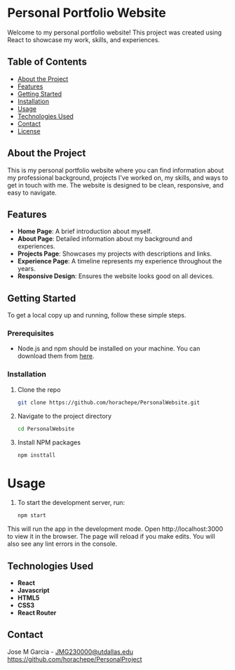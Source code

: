 # Personal Portfolio Website

Welcome to my personal portfolio website! This project was created using React to showcase my work, skills, and experiences.

## Table of Contents

- [About the Project](#about-the-project)
- [Features](#features)
- [Getting Started](#getting-started)
- [Installation](#installation)
- [Usage](#usage)
- [Technologies Used](#technologies-used)
- [Contact](#contact)
- [License](#license)

## About the Project

This is my personal portfolio website where you can find information about my professional background, projects I've worked on, my skills, and ways to get in touch with me. The website is designed to be clean, responsive, and easy to navigate.

## Features

- **Home Page**: A brief introduction about myself.
- **About Page**: Detailed information about my background and experiences.
- **Projects Page**: Showcases my projects with descriptions and links.
- **Experience Page**: A timeline represents my experience throughout the years.
- **Responsive Design**: Ensures the website looks good on all devices.

## Getting Started

To get a local copy up and running, follow these simple steps.

### Prerequisites

- Node.js and npm should be installed on your machine. You can download them from [here](https://nodejs.org/).

### Installation

1. Clone the repo
   ```sh
   git clone https://github.com/horachepe/PersonalWebsite.git
2. Navigate to the project directory
   ```sh
   cd PersonalWebsite
3. Install NPM packages
   ```sh
   npm insttall

# Usage

1. To start the development server, run:
   ```sh   
   npm start
This will run the app in the development mode. Open http://localhost:3000 to view it in the browser.
The page will reload if you make edits. You will also see any lint errors in the console.

## Technologies Used

- **React**
- **Javascript**
- **HTML5**
- **CSS3**
- **React Router**

## Contact

Jose M Garcia - JMG230000@utdallas.edu
https://github.com/horachepe/PersonalProject
